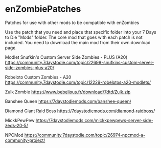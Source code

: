 # enZombiePatches
Patches for use with other mods to be compatible with enZombies

Use the patch that you need and place that specific folder into your 7 Days to Die "Mods" folder.
The core mod that goes with each patch is not included. 
You need to download the main mod from their own download page.

Modlet Snufkin's Custom Server Side Zombies - PLUS (A20)
https://community.7daystodie.com/topic/22698-snufkins-custom-server-side-zombies-plus-a20/
 
Robeloto Custom Zombies - A20
https://community.7daystodie.com/topic/12229-robelotos-a20-modlets/
  
Zulk Zombie
https://www.bebelious.fr/download/7dtd/Zulk.zip

Banshee Queen
https://7daystodiemods.com/banshee-queen/

Diamond Giant Raid Boss
https://7daystodiemods.com/diamond-raidboss/

MickkPewPew
https://7daystodiemods.com/mickkpewpews-server-side-zeds-20-5/

NPCMod
https://community.7daystodie.com/topic/26974-npcmod-a-community-project/

